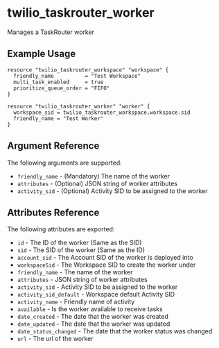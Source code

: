 # twilio_taskrouter_worker

Manages a TaskRouter worker

## Example Usage

```hcl
resource "twilio_taskrouter_workspace" "workspace" {
  friendly_name          = "Test Workspace"
  multi_task_enabled     = true
  prioritize_queue_order = "FIFO"
}

resource "twilio_taskrouter_worker" "worker" {
  workspace_sid = twilio_taskrouter_workspace.workspace.sid
  friendly_name = "Test Worker"
}
```

## Argument Reference

The following arguments are supported:

* `friendly_name` - (Mandatory) The name of the worker
* `attributes` - (Optional) JSON string of worker attributes
* `activity_sid` - (Optional) Activity SID to be assigned to the worker

## Attributes Reference

The following attributes are exported:

* `id` - The ID of the worker (Same as the SID)
* `sid` - The SID of the worker (Same as the ID)
* `account_sid` - The Account SID of the worker is deployed into
* `workspaceSid` - The Workspace SID to create the worker under
* `friendly_name` - The name of the worker
* `attributes` - JSON string of worker attributes
* `activity_sid` - Activity SID to be assigned to the worker
* `activity_sid_default` - Workspace default Activity SID
* `activity_name` - Friendly name of activity
* `available` - Is the worker available to receive tasks
* `date_created` - The date that the worker was created
* `date_updated` - The date that the worker was updated
* `date_status_changed` - The date that the worker status was changed
* `url` - The url of the worker
